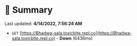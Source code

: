 # 📖 Summary
Last updated: **4/14/2022, 7:56:24 AM**

- `GET` [https://Bhadwa-sala.toxicblte.repl.co](https://Bhadwa-sala.toxicblte.repl.co) - **Down** (6436ms)
